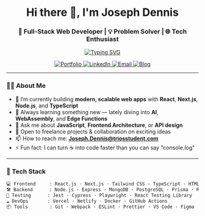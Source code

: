 <!-- Profile README for GitHub -->

<h1 align="center">Hi there 👋, I'm Joseph Dennis</h1>
<h3 align="center">🚀 Full-Stack Web Developer | 💡 Problem Solver | 🌐 Tech Enthusiast</h3>

<p align="center">
  <a href="https://git.io/typing-svg">
    <img src="https://readme-typing-svg.demolab.com?font=Fira+Code&pause=1000&width=435&lines=Wakeup.+Code.+Eat.+Sleep.+Repeat." alt="Typing SVG" />
  </a>
</p>

<p align="center">
  <a href="https://your-portfolio.com" target="_blank">
    <img src="https://img.shields.io/badge/Portfolio-%23000000.svg?style=for-the-badge&logo=firefox&logoColor=white" alt="Portfolio"/>
  </a>
  <a href="https://www.linkedin.com/in/joseph-d-12b645181/" target="_blank">
    <img src="https://img.shields.io/badge/LinkedIn-%230077B5.svg?style=for-the-badge&logo=linkedin&logoColor=white" alt="LinkedIn"/>
  </a>
  <a href="mailto:joseph.dennis@triosstudent.com">
    <img src="https://img.shields.io/badge/Email-D14836?style=for-the-badge&logo=gmail&logoColor=white" alt="Email"/>
  </a>
  <a href="https://your-blog.dev" target="_blank">
    <img src="https://img.shields.io/badge/Blog-%23FF5722.svg?style=for-the-badge&logo=dev.to&logoColor=white" alt="Blog"/>
  </a>
</p>

---

### 🧑‍💻 About Me

- 🔭 I’m currently building **modern, scalable web apps** with **React**, **Next.js**, **Node.js**, and **TypeScript**  
- 🌱 Always learning something new — lately diving into **AI**, **WebAssembly**, and **Edge Functions**  
- 💬 Ask me about **JavaScript**, **Frontend Architecture**, or **API design**  
- 💼 Open to freelance projects & collaboration on exciting ideas
- 📫 How to reach me: **Joseph.Dennis@triosstudent.com**
- ⚡ Fun fact: I can turn ☕ into code faster than you can say "console.log"

---

### 🔧 Tech Stack

```bash
💻 Frontend     : React.js · Next.js · Tailwind CSS · TypeScript · HTML5 · CSS3 · Sass
🛠️ Backend      : Node.js · Express · MongoDB · PostgreSQL · Prisma · REST · GraphQL
🧪 Testing      : Jest · Cypress · Playwright · React Testing Library
☁️ DevOps       : Vercel · Netlify · Docker · GitHub Actions
📦 Tools        : Git · Webpack · ESLint · Prettier · VS Code · Figma
